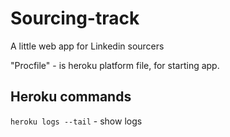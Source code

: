 # Sourcing-track
A little web app for Linkedin sourcers

"Procfile" - is heroku platform file, for starting app.

## Heroku commands
`heroku logs --tail` - show logs